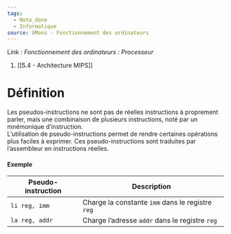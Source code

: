 ```yaml
---
tags:
  - Note_done
  - Informatique
source: UMons - Fonctionnement des ordinateurs
---
```


Link :
_Fonctionnement des ordinateurs : Processeur_
1. [[5.4 - Architecture MIPS]]

# Définition
Les pseudos-instructions ne sont pas de réelles instructions à proprement parler, mais une combinaison de plusieurs instructions, noté par un mnémonique d’instruction. 
\
L’utilisation de pseudo-instructions permet de rendre certaines opérations plus faciles à exprimer. Ces pseudo-instructions sont traduites par l’assembleur en instructions réelles.

#### Exemple
| Pseudo-instruction | Description                                      |
| ------------------ | ------------------------------------------------ |
| `li reg, imm`      | Charge la constante `imm` dans le registre `reg` |
| `la reg, addr`     | Charge l’adresse `addr` dans le registre `reg`   |
